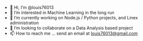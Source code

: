 - 👋 Hi, I’m @louis76013
- 👀 I’m interested in Machine Learning in the long run
- 🌱 I’m currently working on Node.js / Python projects, and Linex administration 
- 💞️ I’m looking to collaborate on a Data Analysis based project
- 📫 How to reach me ... send an email at louis76013@gmail.com

<!---
louis76013/louis76013 is a ✨ special ✨ repository because its `README.md` (this file) appears on your GitHub profile.
You can click the Preview link to take a look at your changes.
--->
